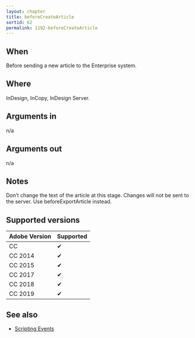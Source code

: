 ```yaml
---
layout: chapter
title: beforeCreateArticle
sortid: 62
permalink: 1192-beforeCreateArticle
---
```


## When 
Before sending a new article to the Enterprise system.

## Where 
InDesign, InCopy, InDesign Server.

## Arguments in 
n/a

## Arguments out 
n/a

## Notes 
Don’t change the text of the article at this stage. Changes will not be sent to the server. Use beforeExportArticle instead.

## Supported versions

| Adobe Version | Supported |
|---------------|-----------|
| CC            | ✔         |
| CC 2014       | ✔         |
| CC 2015       | ✔         |
| CC 2017       | ✔         |
| CC 2018       | ✔         |
| CC 2019       | ✔         |

## See also
* [Scripting Events](../../ScriptingEvents/index.md)